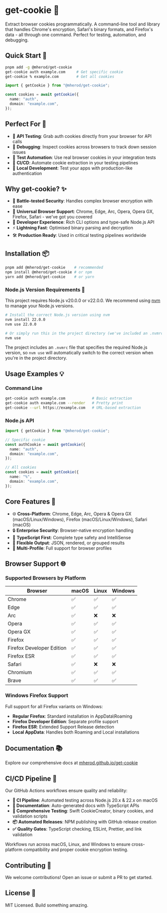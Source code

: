 # get-cookie 🍪

Extract browser cookies programmatically. A command-line tool and library that handles Chrome's encryption, Safari's binary formats, and Firefox's data - all through one command. Perfect for testing, automation, and debugging.

## Quick Start 🚀

```bash
pnpm add -g @mherod/get-cookie
get-cookie auth example.com     # Get specific cookie
get-cookie % example.com        # Get all cookies
```

```typescript
import { getCookie } from "@mherod/get-cookie";

const cookies = await getCookie({
  name: "auth",
  domain: "example.com",
});
```

## Perfect For 🎯

- 🔑 **API Testing**: Grab auth cookies directly from your browser for API calls
- 🐞 **Debugging**: Inspect cookies across browsers to track down session issues
- 🤖 **Test Automation**: Use real browser cookies in your integration tests
- 🔄 **CI/CD**: Automate cookie extraction in your testing pipelines
- 🧪 **Local Development**: Test your apps with production-like authentication

## Why get-cookie? ✨

- 🔐 **Battle-tested Security**: Handles complex browser encryption with ease
- 🎯 **Universal Browser Support**: Chrome, Edge, Arc, Opera, Opera GX, Firefox, Safari - we've got you covered
- 🚀 **Developer Experience**: Rich CLI options and type-safe Node.js API
- ⚡ **Lightning Fast**: Optimised binary parsing and decryption
- 🛠️ **Production Ready**: Used in critical testing pipelines worldwide

## Installation 📦

```bash
pnpm add @mherod/get-cookie    # recommended
npm install @mherod/get-cookie # or npm
yarn add @mherod/get-cookie    # or yarn
```

### Node.js Version Requirements 🔧

This project requires Node.js v20.0.0 or v22.0.0. We recommend using [nvm](https://github.com/nvm-sh/nvm) to manage your Node.js versions.

```bash
# Install the correct Node.js version using nvm
nvm install 22.0.0
nvm use 22.0.0

# Or simply run this in the project directory (we've included an .nvmrc file)
nvm use
```

The project includes an `.nvmrc` file that specifies the required Node.js version, so `nvm use` will automatically switch to the correct version when you're in the project directory.

## Usage Examples 💡

### Command Line

```bash
get-cookie auth example.com            # Basic extraction
get-cookie auth example.com --render   # Pretty print
get-cookie --url https://example.com   # URL-based extraction
```

### Node.js API

```typescript
import { getCookie } from "@mherod/get-cookie";

// Specific cookie
const authCookie = await getCookie({
  name: "auth",
  domain: "example.com",
});

// All cookies
const cookies = await getCookie({
  name: "%",
  domain: "example.com",
});
```

## Core Features 🎯

- 🌐 **Cross-Platform**: Chrome, Edge, Arc, Opera & Opera GX (macOS/Linux/Windows), Firefox (macOS/Linux/Windows), Safari (macOS)
- 🔒 **Enterprise Security**: Browser-native encryption handling
- 📝 **TypeScript First**: Complete type safety and IntelliSense
- 🎨 **Flexible Output**: JSON, rendered, or grouped results
- 👥 **Multi-Profile**: Full support for browser profiles

## Browser Support 🌐

### Supported Browsers by Platform

| Browser                   | macOS | Linux | Windows |
|---------------------------|-------|-------|---------|
| Chrome                    | ✅     | ✅     | ✅       |
| Edge                      | ✅     | ✅     | ✅       |
| Arc                       | ✅     | ❌     | ❌       |
| Opera                     | ✅     | ✅     | ✅       |
| Opera GX                  | ✅     | ✅     | ✅       |
| Firefox                   | ✅     | ✅     | ✅       |
| Firefox Developer Edition | ✅     | ✅     | ✅       |
| Firefox ESR               | ✅     | ✅     | ✅       |
| Safari                    | ✅     | ❌     | ❌       |
| Chromium                  | ✅     | ✅     | ✅       |
| Brave                     | ✅     | ✅     | ✅       |

### Windows Firefox Support

Full support for all Firefox variants on Windows:
- **Regular Firefox**: Standard installation in AppData\Roaming
- **Firefox Developer Edition**: Separate profile support
- **Firefox ESR**: Extended Support Release detection
- **Local AppData**: Handles both Roaming and Local installations

## Documentation 📚

Explore our comprehensive docs at [mherod.github.io/get-cookie](https://mherod.github.io/get-cookie/)

## CI/CD Pipeline 🔄

Our GitHub Actions workflows ensure quality and reliability:

- **🚀 CI Pipeline**: Automated testing across Node.js 20.x & 22.x on macOS
- **📖 Documentation**: Auto-generated docs with TypeScript APIs
- **🧪 Comprehensive Testing**: Swift CookieCreator, binary cookies, and validation scripts
- **📦 Automated Releases**: NPM publishing with GitHub release creation
- **✅ Quality Gates**: TypeScript checking, ESLint, Prettier, and link validation

Workflows run across macOS, Linux, and Windows to ensure cross-platform compatibility and proper cookie encryption testing.

## Contributing 🤝

We welcome contributions! Open an issue or submit a PR to get started.

## License 📄

MIT Licensed. Build something amazing.

